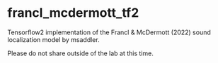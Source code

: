 # francl_mcdermott_tf2
Tensorflow2 implementation of the Francl &amp; McDermott (2022) sound localization model by msaddler.

Please do not share outside of the lab at this time.
